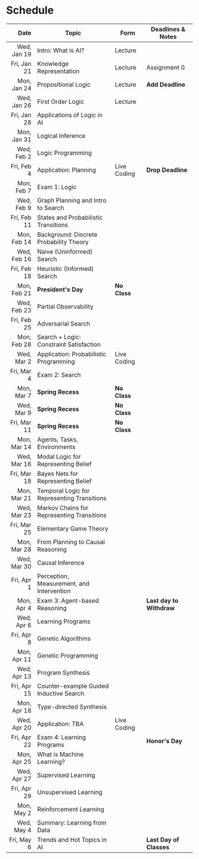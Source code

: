 # Schedule

| Date  | Topic  | Form  |  Deadlines & Notes |
|---:|---|---|---|
| Wed, Jan 19 | Intro: What is AI? | Lecture | |
| Fri, Jan 21 | Knowledge Representation | Lecture | Assignment 0 |
| Mon, Jan 24 | Propositional Logic | Lecture | **Add Deadline** |
| Wed, Jan 26 | First Order Logic | Lecture | |
| Fri, Jan 28 | Applications of Logic in AI  | | |
| Mon, Jan 31 | Logical Inference | | |
| Wed, Feb 2  | Logic Programming | | |
| Fri, Feb 4  | Application: Planning | Live Coding | **Drop Deadline** |
| Mon, Feb 7  | Exam 1: Logic | | |
| Wed, Feb 9  | Graph Planning and Intro to Search | | |
| Fri, Feb 11 | States and Probabilistic Transitions |||
| Mon, Feb 14 | Background: Discrete Probability Theory |||
| Wed, Feb 16 | Naive (Uninformed) Search ||| 
| Fri, Feb 18 | Heuristic (Informed) Search ||| 
| Mon, Feb 21 | **President's Day** | **No Class** | |
| Wed, Feb 23 | Partial Observability ||| 
| Fri, Feb 25 | Adversarial Search ||| 
| Mon, Feb 28 | Search + Logic: Constraint Satisfaction ||| 
| Wed, Mar 2  | Application: Probabilistic Programming | Live Coding ||
| Fri, Mar 4  | Exam 2: Search ||| 
| Mon, Mar 7  | **Spring Recess** | **No Class** ||
| Wed, Mar 9  | **Spring Recess** | **No Class** ||
| Fri, Mar 11 | **Spring Recess** | **No Class** ||
| Mon, Mar 14 | Agents, Tasks, Environments ||| 
| Wed, Mar 16 | Modal Logic for Representing Belief |||
| Fri, Mar 18 | Bayes Nets for Representing Belief |||
| Mon, Mar 21 | Temporal Logic for Representing Transitions |||
| Wed, Mar 23 | Markov Chains for Representing Transitions |||
| Fri, Mar 25 | Elementary Game Theory |||
| Mon, Mar 28 | From Planning to Causal Reasoning |||
| Wed, Mar 30 | Causal Inference |||
| Fri, Apr 1  | Perception, Measurement, and Intervention |||
| Mon, Apr 4  | Exam 3: Agent-based Reasoning | | **Last day to Withdraw** |
| Wed, Apr 6  | Learning Programs |||
| Fri, Apr 8  | Genetic Algorithms |||
| Mon, Apr 11 | Genetic Programming |||
| Wed, Apr 13 | Program Synthesis |||
| Fri, Apr 15 | Counter-example Guided Inductive Search |||
| Mon, Apr 18 | Type-directed Synthesis |||
| Wed, Apr 20 | Application: TBA | Live Coding ||
| Fri, Apr 22 | Exam 4: Learning Programs | | **Honor's Day** |
| Mon, Apr 25 | What is Machine Learning? | 
| Wed, Apr 27 | Supervised Learning |
| Fri, Apr 29 | Unsupervised Learning |
| Mon, May 2  | Reinforcement Learning |
| Wed, May 4  | Summary: Learning from Data |
| Fri, May 6  | Trends and Hot Topics in AI | | **Last Day of Classes** |